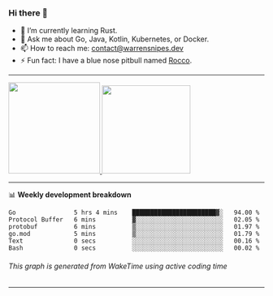 ### Hi there 👋

- 🌱 I’m currently learning Rust.
- 💬 Ask me about Go, Java, Kotlin, Kubernetes, or Docker.
- 📫 How to reach me: contact@warrensnipes.dev
- ⚡ Fun fact: I have a blue nose pitbull named [Rocco](https://i.imgur.com/iLsSCKu.jpg).

-------


<a href="https://github.com/LockedThread/LockedThread">
  <img height="180em" src="https://github-readme-stats.vercel.app/api?username=LockedThread&theme=transparent&bg_color=00000000&show_icons=true&count_private=true" />
  <img height="174em" src="https://github-readme-stats.vercel.app/api/top-langs?username=LockedThread&theme=transparent&layout=compact&hide_progress=true&bg_color=00000000" />
  </a>

-------

📊 **Weekly development breakdown**
<!--START_SECTION:waka-->

```text
Go                5 hrs 4 mins    ███████████████████████▓░   94.00 %
Protocol Buffer   6 mins          ▓░░░░░░░░░░░░░░░░░░░░░░░░   02.05 %
protobuf          6 mins          ▒░░░░░░░░░░░░░░░░░░░░░░░░   01.97 %
go.mod            5 mins          ▒░░░░░░░░░░░░░░░░░░░░░░░░   01.79 %
Text              0 secs          ░░░░░░░░░░░░░░░░░░░░░░░░░   00.16 %
Bash              0 secs          ░░░░░░░░░░░░░░░░░░░░░░░░░   00.02 %
```

<!--END_SECTION:waka-->
###### *This graph is generated from WakeTime using active coding time*
-------
